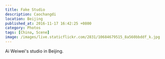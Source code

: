 ```yaml
---
title: Fake Studio
description: Caochangdi
location: Beijing
published_at: 2016-11-17 16:42:25 +0800
category: Photos
tags: [China, Scene]
image: /images/live.staticflickr.com/2831/10684679515_8a560bbddf_k.jpg
---
```


Ai Weiwei's studio in Beijing.
